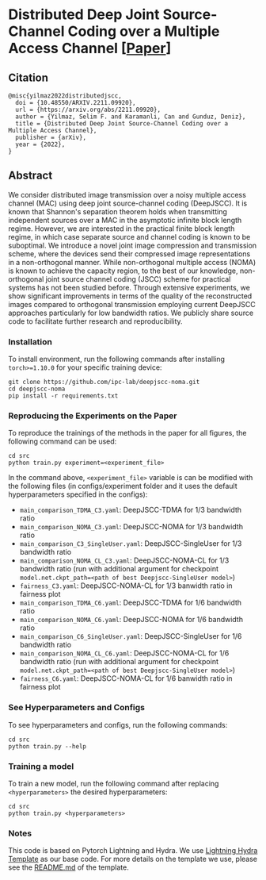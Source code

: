 # Distributed Deep Joint Source-Channel Coding over a Multiple Access Channel \[[Paper](https://arxiv.org/pdf/2211.09920.pdf)\]

## Citation

```
@misc{yilmaz2022distributedjscc,
  doi = {10.48550/ARXIV.2211.09920},
  url = {https://arxiv.org/abs/2211.09920},
  author = {Yilmaz, Selim F. and Karamanli, Can and Gunduz, Deniz},
  title = {Distributed Deep Joint Source-Channel Coding over a Multiple Access Channel},
  publisher = {arXiv},
  year = {2022},
}
```

## Abstract

We consider distributed image transmission over a noisy multiple access channel (MAC) using deep joint source-channel coding (DeepJSCC). It is known that Shannon's separation theorem holds when transmitting independent sources over a MAC in the asymptotic infinite block length regime. However, we are interested in the practical finite block length regime, in which case separate source and channel coding is known to be suboptimal. We introduce a novel joint image compression and transmission scheme, where the devices send their compressed image representations in a non-orthogonal manner. While non-orthogonal multiple access (NOMA) is known to achieve the capacity region, to the best of our knowledge, non-orthogonal joint source channel coding (JSCC) scheme for practical systems has not been studied before. Through extensive experiments, we show significant improvements in terms of the quality of the reconstructed images compared to orthogonal transmission employing current DeepJSCC approaches particularly for low bandwidth ratios. We publicly share source code to facilitate further research and reproducibility.

### Installation

To install environment, run the following commands after installing `torch>=1.10.0` for your specific training device:

```
git clone https://github.com/ipc-lab/deepjscc-noma.git
cd deepjscc-noma
pip install -r requirements.txt
```

### Reproducing the Experiments on the Paper

To reproduce the trainings of the methods in the paper for all figures, the following command can be used:

```
cd src
python train.py experiment=<experiment_file>
```

In the command above, `<experiment_file>` variable is can be modified with the following files (in configs/experiment folder and it uses the default hyperparameters specified in the configs):

- `main_comparison_TDMA_C3.yaml`: DeepJSCC-TDMA for 1/3 bandwidth ratio
- `main_comparison_NOMA_C3.yaml`: DeepJSCC-NOMA for 1/3 bandwidth ratio
- `main_comparison_C3_SingleUser.yaml`: DeepJSCC-SingleUser for 1/3 bandwidth ratio
- `main_comparison_NOMA_CL_C3.yaml`: DeepJSCC-NOMA-CL for 1/3 bandwidth ratio (run with additional argument for checkpoint `model.net.ckpt_path=<path of best Deepjscc-SingleUser model>`)
- `fairness_C3.yaml`: DeepJSCC-NOMA-CL for 1/3 banwidth ratio in fairness plot
- `main_comparison_TDMA_C6.yaml`: DeepJSCC-TDMA for 1/6 bandwidth ratio
- `main_comparison_NOMA_C6.yaml`: DeepJSCC-NOMA for 1/6 bandwidth ratio
- `main_comparison_C6_SingleUser.yaml`: DeepJSCC-SingleUser for 1/6 bandwidth ratio
- `main_comparison_NOMA_CL_C6.yaml`: DeepJSCC-NOMA-CL for 1/6 bandwidth ratio (run with additional argument for checkpoint `model.net.ckpt_path=<path of best Deepjscc-SingleUser model>`)
- `fairness_C6.yaml`: DeepJSCC-NOMA-CL for 1/6 banwidth ratio in fairness plot

### See Hyperparameters and Configs

To see hyperparameters and configs, run the following commands:

```
cd src
python train.py --help
```

### Training a model

To train a new model, run the following command after replacing `<hyperparameters>` the desired hyperparameters:

```
cd src
python train.py <hyperparameters>
```

### Notes

This code is based on Pytorch Lightning and Hydra. We use [Lightning Hydra Template](https://github.com/ashleve/lightning-hydra-template/) as our base code. For more details on the template we use, please see the [README.md](https://github.com/ashleve/lightning-hydra-template/blob/main/README.md) of the template.
